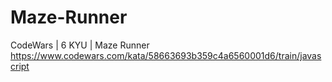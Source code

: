 # Maze-Runner
CodeWars | 6 KYU | Maze Runner
https://www.codewars.com/kata/58663693b359c4a6560001d6/train/javascript
